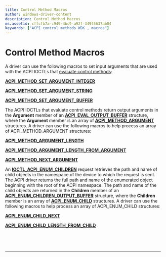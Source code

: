 ```yaml
---
title: Control Method Macros
author: windows-driver-content
description: Control Method Macros
ms.assetid: cffcfb7a-c949-4bc9-a92f-349f5637ab84
keywords: ["ACPI control methods WDK , macros"]
---
```


# Control Method Macros


A driver can use the following macros to set input arguments that are used with the ACPI IOCTLs that [evaluate control methods](evaluating-acpi-control-methods.md):

[**ACPI\_METHOD\_SET\_ARGUMENT\_INTEGER**](https://msdn.microsoft.com/library/windows/hardware/ff536130)

[**ACPI\_METHOD\_SET\_ARGUMENT\_STRING**](https://msdn.microsoft.com/library/windows/hardware/ff536131)

[**ACPI\_METHOD\_SET\_ARGUMENT\_BUFFER**](https://msdn.microsoft.com/library/windows/hardware/ff536129)

The ACPI IOCTLs that evaluate control methods return output arguments in the **Argument** member of an [**ACPI\_EVAL\_OUTPUT\_BUFFER**](https://msdn.microsoft.com/library/windows/hardware/ff536123) structure, where the **Argument** member is an array of [**ACPI\_METHOD\_ARGUMENT**](https://msdn.microsoft.com/library/windows/hardware/ff536125) structures. A driver can use the following macros to help process an array of ACPI\_METHOD\_ARGUMENT structures:

[**ACPI\_METHOD\_ARGUMENT\_LENGTH**](https://msdn.microsoft.com/library/windows/hardware/ff536126)

[**ACPI\_METHOD\_ARGUMENT\_LENGTH\_FROM\_ARGUMENT**](https://msdn.microsoft.com/library/windows/hardware/ff536127)

[**ACPI\_METHOD\_NEXT\_ARGUMENT**](https://msdn.microsoft.com/library/windows/hardware/ff536128)

An [**IOCTL\_ACPI\_ENUM\_CHILDREN**](https://msdn.microsoft.com/library/windows/hardware/ff536147) request retrieves the path and name of child objects in the namespace of the device to which the request is sent. The ACPI driver returns the full path and name of the enumerated object beginning with the root of the ACPI namespace. The path and name of the child objects are returned in the **Children** member of an [**ACPI\_ENUM\_CHILDREN\_OUTPUT\_BUFFER**](https://msdn.microsoft.com/library/windows/hardware/ff536112) structure, where the **Children** member is an array of [**ACPI\_ENUM\_CHILD**](https://msdn.microsoft.com/library/windows/hardware/ff536109) structures. A driver can use the following macros to help process an array of ACPI\_ENUM\_CHILD structures:

[**ACPI\_ENUM\_CHILD\_NEXT**](https://msdn.microsoft.com/library/windows/hardware/ff536114)

[**ACPI\_ENUM\_CHILD\_LENGTH\_FROM\_CHILD**](https://msdn.microsoft.com/library/windows/hardware/ff536113)

 

 


--------------------


